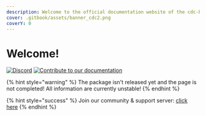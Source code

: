 ```yaml
---
description: Welcome to the official documentation website of the cdc-bot.js npm pCKAGE!
cover: .gitbook/assets/banner_cdc2.png
coverY: 0
---
```


# Welcome!

[![Discord](https://img.shields.io/discord/845696357406998588?color=blue\&label=Discord\&logo=discord\&logoColor=white)](https://discord.gg/djcSRFPPaN) [![Contribute to our documentation](https://img.shields.io/github/contributors/cdc-bot-js-npm/documentation?label=Documentation%20Contributors)](https://github.com/cdc-bot-js-npm/documentation)

{% hint style="warning" %}
The package isn't released yet and the page is not completed! All information are currently unstable!
{% endhint %}

{% hint style="success" %}
Join our community & support server: [click here](https://discord.gg/HmtpbraCnk)
{% endhint %}
